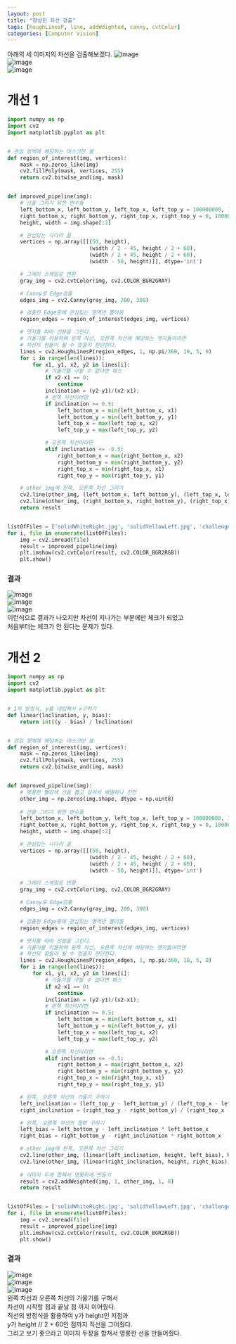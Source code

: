```yaml
---
layout: post
title: "향상된 차선 검출"
tags: [houghLinesP, line, addWdighted, canny, cvtColor]
categories: [Computer Vision]
---
```


아래의 세 이미지의 차선을 검출해보겠다.
![image](https://user-images.githubusercontent.com/50114210/66300892-11094400-e931-11e9-98d8-79867eafb3d9.png)       
![image](https://user-images.githubusercontent.com/50114210/66300912-19617f00-e931-11e9-9d8f-138f4314efcf.png)      
![image](https://user-images.githubusercontent.com/50114210/66300851-0353be80-e931-11e9-8767-c54f5fc9f004.png)       

# 개선 1
```python
import numpy as np
import cv2
import matplotlib.pyplot as plt


# 관심 영역에 해당하는 마스크만 봄
def region_of_interest(img, vertices):
    mask = np.zeros_like(img)
    cv2.fillPoly(mask, vertices, 255)
    return cv2.bitwise_and(img, mask)


def improved_pipeline(img):  
    # 선을 그리기 위한 변수들
    left_bottom_x, left_bottom_y, left_top_x, left_top_y = 100000000, 100000000, 0, 0
    right_bottom_x, right_bottom_y, right_top_x, right_top_y = 0, 100000000, 100000000, 0
    height, width = img.shape[:2]

    # 관심있는 사다리 꼴
    vertices = np.array([[(50, height),
                          (width / 2 - 45, height / 2 + 60),
                          (width / 2 + 45, height / 2 + 60),
                          (width - 50, height)]], dtype='int')

    # 그레이 스케일로 변환
    gray_img = cv2.cvtColor(img, cv2.COLOR_BGR2GRAY)

    # Canny로 Edge검출
    edges_img = cv2.Canny(gray_img, 200, 300)

    # 검출한 Edge중에 관심있는 영역만 뽑아옴
    region_edges = region_of_interest(edges_img, vertices)

    # 엣지를 따라 선분을 그린다.
    # 기울기를 이용하여 왼쪽 차선, 오른쪽 차선에 해당하는 엣지들이라면
    # 차선의 점들이 될 수 있을지 판단한다.
    lines = cv2.HoughLinesP(region_edges, 1, np.pi/360, 10, 5, 0)
    for i in range(len(lines)):
        for x1, y1, x2, y2 in lines[i]:
            # 기울기를 구할 수 없다면 패스
            if x2-x1 == 0:
                continue
            inclination = (y2-y1)/(x2-x1);
            # 왼쪽 차선이라면
            if inclination >= 0.5:
                left_bottom_x = min(left_bottom_x, x1)
                left_bottom_y = min(left_bottom_y, y1)
                left_top_x = max(left_top_x, x2)
                left_top_y = max(left_top_y, y2)

            # 오른쪽 차선이라면
            elif inclination <= -0.5:
                right_bottom_x = max(right_bottom_x, x2)
                right_bottom_y = min(right_bottom_y, y2)
                right_top_x = min(right_top_x, x1)
                right_top_y = max(right_top_y, y1)

    # other_img에 왼쪽, 오른쪽 차선 그리기
    cv2.line(other_img, (left_bottom_x, left_bottom_y), (left_top_x, left_top_y), (0, 0, 255), 5)
    cv2.line(other_img, (right_bottom_x, right_bottom_y), (right_top_x, right_top_y), (0, 0, 255), 5)
    return result


listOfFiles = ['solidWhiteRight.jpg', 'solidYellowLeft.jpg', 'challenge.jpg']
for i, file in enumerate(listOfFiles):
    img = cv2.imread(file)
    result = improved_pipeline(img)
    plt.imshow(cv2.cvtColor(result, cv2.COLOR_BGR2RGB))
    plt.show()
```

### 결과
![image](https://user-images.githubusercontent.com/50114210/66301739-a35e1780-e932-11e9-8bb9-383effe1cac1.png)       
![image](https://user-images.githubusercontent.com/50114210/66301771-b2dd6080-e932-11e9-9669-413e9b69ec7a.png)       
![image](https://user-images.githubusercontent.com/50114210/66301807-c1c41300-e932-11e9-8c5f-4e3ff78fc3a4.png)     
이런식으로 결과가 나오지만 차선이 지나가는 부분에만 체크가 되었고       
처음부터는 체크가 안 된다는 문제가 있다.

# 개선 2
```python
import numpy as np
import cv2
import matplotlib.pyplot as plt


# 1차 방정식, y를 대입해서 x구하기
def linear(lnclination, y, bias):
    return int((y - bias) / lnclination)


# 관심 영역에 해당하는 마스크만 봄
def region_of_interest(img, vertices):
    mask = np.zeros_like(img)
    cv2.fillPoly(mask, vertices, 255)
    return cv2.bitwise_and(img, mask)


def improved_pipeline(img):
    # 영롱한 빨강색 선을 뽑고 싶어서 배열하나 선언
    other_img = np.zeros(img.shape, dtype = np.uint8)
    
    # 선을 그리기 위한 변수들
    left_bottom_x, left_bottom_y, left_top_x, left_top_y = 100000000, 100000000, 0, 0
    right_bottom_x, right_bottom_y, right_top_x, right_top_y = 0, 100000000, 100000000, 0
    height, width = img.shape[:2]

    # 관심있는 사다리 꼴
    vertices = np.array([[(50, height),
                          (width / 2 - 45, height / 2 + 60),
                          (width / 2 + 45, height / 2 + 60),
                          (width - 50, height)]], dtype='int')

    # 그레이 스케일로 변환
    gray_img = cv2.cvtColor(img, cv2.COLOR_BGR2GRAY)

    # Canny로 Edge검출
    edges_img = cv2.Canny(gray_img, 200, 300)

    # 검출한 Edge중에 관심있는 영역만 뽑아옴
    region_edges = region_of_interest(edges_img, vertices)

    # 엣지를 따라 선분을 그린다.
    # 기울기를 이용하여 왼쪽 차선, 오른쪽 차선에 해당하는 엣지들이라면
    # 차선의 점들이 될 수 있을지 판단한다.
    lines = cv2.HoughLinesP(region_edges, 1, np.pi/360, 10, 5, 0)
    for i in range(len(lines)):
        for x1, y1, x2, y2 in lines[i]:
            # 기울기를 구할 수 없다면 패스
            if x2-x1 == 0:
                continue
            inclination = (y2-y1)/(x2-x1);
            # 왼쪽 차선이라면
            if inclination >= 0.5:
                left_bottom_x = min(left_bottom_x, x1)
                left_bottom_y = min(left_bottom_y, y1)
                left_top_x = max(left_top_x, x2)
                left_top_y = max(left_top_y, y2)

            # 오른쪽 차선이라면
            elif inclination <= -0.5:
                right_bottom_x = max(right_bottom_x, x2)
                right_bottom_y = min(right_bottom_y, y2)
                right_top_x = min(right_top_x, x1)
                right_top_y = max(right_top_y, y1)

    # 왼쪽, 오른쪽 차선의 기울기 구하기
    left_inclination = (left_top_y - left_bottom_y) / (left_top_x - left_bottom_x)
    right_inclination = (right_top_y - right_bottom_y) / (right_top_x - right_bottom_x)

    # 왼쪽, 오른쪽 차선의 절편 구하기
    left_bias = left_bottom_y - left_inclination * left_bottom_x
    right_bias = right_bottom_y - right_inclination * right_bottom_x

    # other_img에 왼쪽, 오른쪽 차선 그리기
    cv2.line(other_img, (linear(left_inclination, height, left_bias), height), (linear(left_inclination, height // 2 + 60, left_bias), height // 2 + 60), (0, 0, 255), 5)
    cv2.line(other_img, (linear(right_inclination, height, right_bias), height), (linear(right_inclination, height // 2 + 60, right_bias), height // 2 + 60), (0, 0, 255), 5)
    
    # 이미지 두개 합쳐서 영롱하게 만들기
    result = cv2.addWeighted(img, 1, other_img, 1, 0)
    return result


listOfFiles = ['solidWhiteRight.jpg', 'solidYellowLeft.jpg', 'challenge.jpg']
for i, file in enumerate(listOfFiles):
    img = cv2.imread(file)
    result = improved_pipeline(img)
    plt.imshow(cv2.cvtColor(result, cv2.COLOR_BGR2RGB))
    plt.show()
```

### 결과
![image](https://user-images.githubusercontent.com/50114210/66301882-ee782a80-e932-11e9-9fd0-cdbba7e7fe23.png)       
![image](https://user-images.githubusercontent.com/50114210/66301903-fa63ec80-e932-11e9-91b2-28702bc7c952.png)      
![image](https://user-images.githubusercontent.com/50114210/66301919-02239100-e933-11e9-8776-b3b01c23c6e1.png)      
왼쪽 차선과 오른쪽 차선의 기울기를 구해서        
차선이 시작할 점과 끝날 점 까지 이어줬다.     
직선의 방정식을 활용하여 y가 height인 지점과     
y가 height // 2 + 60인 점까지 직선을 그어줬다.    
그리고 보기 좋으라고 이미지 두장을 합쳐서 영롱한 선을 만들어줬다.
